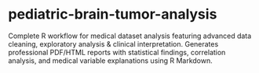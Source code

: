 # pediatric-brain-tumor-analysis
Complete R workflow for medical dataset analysis featuring advanced data cleaning, exploratory analysis &amp; clinical interpretation. Generates professional PDF/HTML reports with statistical findings, correlation analysis, and medical variable explanations using R Markdown.
